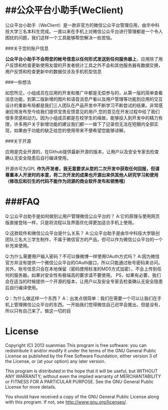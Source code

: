 ##公众平台小助手(WeClient)
===========
公众平台小助手（WeClient）是一款非官方的微信公众平台管理应用，由华中科技大学三名本科生完成。一直以来在手机上对微信公众平台进行管理都是一个令人困扰的问题，我们这样一个工具能够帮您解决一些苦恼。


###关于您的账户信息

**公众平台小助手不会将您的帐号信息以任何形式发送到任何服务器上**，应用除了用户反馈和检查更新使用友盟的开发者统计工具之外不会和其他服务器有数据交换，用户反馈和检查更新中的数据仅涉及手机机型信息

###一些想法

如您所见，小组成员在应用的开发和推广中都是无偿参与的，从第一版的简单查看消息功能，到第二版新增的图片和语音消息产看以及用户管理等功能到应用的交互设计的重新布局都是我们三人团队在产品开发中不断学习不断尝试的结果。非常感谢应用发布至今给我们提供宝贵反馈意见的用户,您的意见在开发过程中给了我们很多灵感和动力。因为小组成员都是在校学生的缘故，能够投入到开发中的精力有限，许多用户关于新增功能的建议我们都一一做下了记录但无法在短期内全部实现，如果由于功能的缺乏给您的使用带来不便希望您能够谅解。

###关于开源

应用是完全开源的，在Github提供最新开源的版本，让用户以及安全专家去检查确认无安全隐患后自行编译使用。

开源许可为GPL 
**作为开发者，我无意要求从您的二次开发中获取任何回报，但请尊重本人开发时的本意，将二次开发的成果也开源出来供其他人研究学习和使用（修改后和衍生的代码不能作为闭源的商业软件发布和销售哦）**



###FAQ
===========
Q:公众平台助手是如何做到让用户管理微信公众平台的？
A:它的原理与使用网页版直接登陆一样，只是将流程以及界面优化得更加适合手机上使用。

Q:这款软件和微信公众平台是什么关系？
A:公众平台助手是由华中科技大学联创团队三名大三学生制作，不属于微信官方的产品，但可以作为微信公众平台的一个补充来使用。

Q:为什么需要用户输入密码？不可以像微博一样使用OAuth方式吗？
A:因为微信官方并没有提供一个微信公众平台的OAuth接口，所以只能通过账号密码来访问。另外，账号信息只会在本地保留（密码使用标准的MD5方式加密），不会上传到任何的服务器。如果对安全性有极端高的要求请不要使用。
PS，如果有必要，我们会在适当的时候提供一个开源的版本，让用户以及安全专家去检查确认无安全隐患后自行编译使用。

Q：为什么做这样一个东西？
A：出发点很简单：我们在需要一个可以让我们在手机上管理微信公众平台的东西。一开始我们觉得微信自己迟早会推出，但是没有，所以只有自己来了。做这一切的目


License
===========
Copyright (C) 2013 suanmiao 
This program is free software: you can redistribute it and/or modify
it under the terms of the GNU General Public License as published by
the Free Software Foundation, either version 3 of the License, or
(at your option) any later version.

  This program is distributed in the hope that it will be useful,
but WITHOUT ANY WARRANTY; without even the implied warranty of
MERCHANTABILITY or FITNESS FOR A PARTICULAR PURPOSE.  See the
GNU General Public License for more details.

  You should have received a copy of the GNU General Public License
along with this program.  If not, see <http://www.gnu.org/licenses/>.


